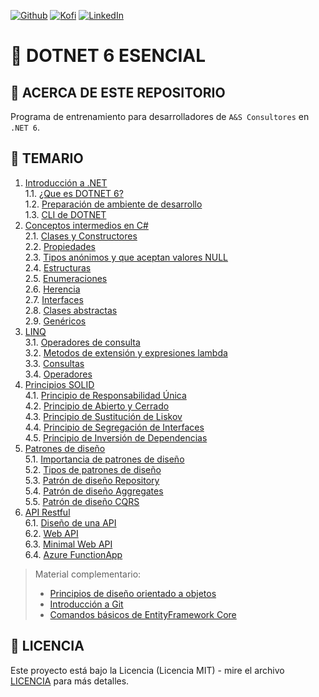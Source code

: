 [![Github][github-shield]][github-url]
[![Kofi][kofi-shield]][kofi-url]
[![LinkedIn][linkedin-shield]][linkedin-url]

# 🦄 DOTNET 6 ESENCIAL

## 📌 ACERCA DE ESTE REPOSITORIO

Programa de entrenamiento para desarrolladores de `A&S Consultores` en `.NET 6`.

## 📖 TEMARIO

1. [Introducción a .NET](01_Introduccion/)  
  1.1. [¿Que es DOTNET 6?](01_Introduccion/net6.md)  
  1.2. [Preparación de ambiente de desarrollo](01_Introduccion/preparacion_ambiente_net6.md)  
  1.3. [CLI de DOTNET](01_Introduccion/cli-net6.md)
2. [Conceptos intermedios en C#](02_POO/)  
  2.1. [Clases y Constructores](docs/poo/clases_y_constructores.md)  
  2.2. [Propiedades](docs/poo/propiedades.md)  
  2.3. [Tipos anónimos y que aceptan valores NULL](docs/poo/tipos_anonimos.md)  
  2.4. [Estructuras](docs/poo/estructuras.md)  
  2.5. [Enumeraciones](docs/poo/enumeraciones.md)  
  2.6. [Herencia](docs/poo/herencia.md)  
  2.7. [Interfaces](docs/poo/interfaces.md)  
  2.8. [Clases abstractas](docs/poo/clases_abstractas.md)  
  2.9. [Genéricos](docs/poo/genericos.md)
3. [LINQ](03_LINQ/)  
  3.1. [Operadores de consulta](docs/linq/operadores_consulta.md)  
  3.2. [Metodos de extensión y expresiones lambda](03_LINQ/aysconsultores.dotnet_linq/)  
  3.3. [Consultas](03_LINQ/aysconsultores.dotnet_linq/)  
  3.4. [Operadores](03_LINQ/aysconsultores.dotnet_linq/)
4. [Principios SOLID](04_SOLID/)  
  4.1. [Principio de Responsabilidad Única](docs/solid/srp.md)  
  4.2. [Principio de Abierto y Cerrado](docs/solid/ocr.md)  
  4.3. [Principio de Sustitución de Liskov](docs/solid/lsr.md)  
  4.4. [Principio de Segregación de Interfaces](docs/solid/isr.md)  
  4.5. [Principio de Inversión de Dependencias](docs/solid/dir.md)
5. [Patrones de diseño](05_PDD/)  
  5.1. [Importancia de patrones de diseño](docs/pdd/importancia.md)  
  5.2. [Tipos de patrones de diseño](docs/pdd/tipos.md)  
  5.3. [Patrón de diseño Repository](05_PDD/aysconsultores.dotnet_pdd_repository/)  
  5.4. [Patrón de diseño Aggregates](05_PDD/aysconsultores.dotnet_pdd_aggregates/)  
  5.5. [Patrón de diseño CQRS](05_PDD/aysconsultores.dotnet_pdd_cqrs/)
6. [API Restful](06_API/)  
  6.1. [Diseño de una API](docs/api/diseno_api.md)  
  6.2. [Web API](06_API/aysconsultores.dotnet_web_api/)  
  6.3. [Minimal Web API](06_API/aysconsultores.dotnet_web_api_minimal/)  
  6.4. [Azure FunctionApp](06_API/aysconsultores.dotnet_azure_function/)

> Material complementario:  
> - [Principios de diseño orientado a objetos](/docs/principios-diseno-orientado-objetos.md)
> - [Introducción a Git](/docs/git.md)
> - [Comandos básicos de EntityFramework Core](/docs/efcore.md)

## 📄 LICENCIA

Este proyecto está bajo la Licencia (Licencia MIT) - mire el archivo [LICENCIA](LICENSE) para más detalles.

<!--- reference style links --->
[github-shield]: https://img.shields.io/badge/-@fernandocalmet-%23181717?style=flat-square&logo=github
[github-url]: https://github.com/fernandocalmet
[kofi-shield]: https://img.shields.io/badge/-@fernandocalmet-%231DA1F2?style=flat-square&logo=kofi&logoColor=ff5f5f
[kofi-url]: https://ko-fi.com/fernandocalmet
[linkedin-shield]: https://img.shields.io/badge/-fernandocalmet-blue?style=flat-square&logo=Linkedin&logoColor=white&link=https://www.linkedin.com/in/fernandocalmet
[linkedin-url]: https://www.linkedin.com/in/fernandocalmet